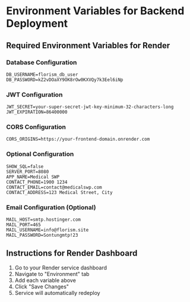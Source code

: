 # Environment Variables for Backend Deployment

## Required Environment Variables for Render

### Database Configuration
```
DB_USERNAME=florism_db_user
DB_PASSWORD=kZ2vDOaXY9OK8rOw0KXVQy7k3Eel6iNp
```

### JWT Configuration
```
JWT_SECRET=your-super-secret-jwt-key-minimum-32-characters-long
JWT_EXPIRATION=86400000
```

### CORS Configuration
```
CORS_ORIGINS=https://your-frontend-domain.onrender.com
```

### Optional Configuration
```
SHOW_SQL=false
SERVER_PORT=8080
APP_NAME=Medical SWP
CONTACT_PHONE=1900 1234
CONTACT_EMAIL=contact@medicalswp.com
CONTACT_ADDRESS=123 Medical Street, City
```

### Email Configuration (Optional)
```
MAIL_HOST=smtp.hostinger.com
MAIL_PORT=465
MAIL_USERNAME=info@florism.site
MAIL_PASSWORD=Sontungmtp!23
```

## Instructions for Render Dashboard

1. Go to your Render service dashboard
2. Navigate to "Environment" tab
3. Add each variable above
4. Click "Save Changes"
5. Service will automatically redeploy 